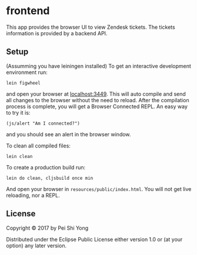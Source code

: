 # frontend

This app provides the browser UI to view Zendesk tickets. The tickets information is provided by a backend API.

## Setup

(Assumming you have leiningen installed) To get an interactive development environment run:

    lein figwheel

and open your browser at [localhost:3449](http://localhost:3449/).
This will auto compile and send all changes to the browser without the
need to reload. After the compilation process is complete, you will
get a Browser Connected REPL. An easy way to try it is:

    (js/alert "Am I connected?")

and you should see an alert in the browser window.

To clean all compiled files:

    lein clean

To create a production build run:

    lein do clean, cljsbuild once min

And open your browser in `resources/public/index.html`. You will not
get live reloading, nor a REPL. 

## License

Copyright © 2017 by Pei Shi Yong

Distributed under the Eclipse Public License either version 1.0 or (at your option) any later version.
